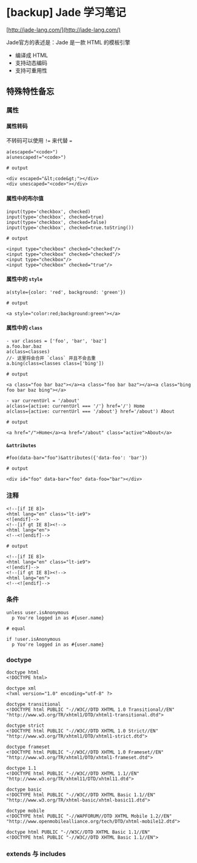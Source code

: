<!-- title: [backup] Jade 学习笔记 -->
<!-- author: <David Jones qowera@qq.com> -->
<!-- date: 2015-05-29 10:10:59 -->
<!-- update: 2015-05-29 10:11:04 -->
<!-- category: Jade -->
<!-- tag: 模板引擎,Jade -->

# [backup] Jade 学习笔记

[http://jade-lang.com/](http://jade-lang.com/)

Jade官方的表述是：Jade 是一款 HTML 的模板引擎

- 编译成 HTML
- 支持动态编码
- 支持可重用性

## 特殊特性备忘

### 属性

#### 属性转码

不转码可以使用 `!=` 来代替 `=`

```
a(escaped="<code>")
a(unescaped!="<code>")

# output

<div escaped="&lt;code&gt;"></div>
<div unescaped="<code>"></div>
```

#### 属性中的布尔值

```
input(type='checkbox', checked)
input(type='checkbox', checked=true)
input(type='checkbox', checked=false)
input(type='checkbox', checked=true.toString())

# output

<input type="checkbox" checked="checked"/>
<input type="checkbox" checked="checked"/>
<input type="checkbox"/>
<input type="checkbox" checked="true"/>
```

#### 属性中的 `style`

```
a(style={color: 'red', background: 'green'})

# output

<a style="color:red;background:green"></a>
```

#### 属性中的 `class`

```
- var classes = ['foo', 'bar', 'baz']
a.foo.bar.baz
a(class=classes)
//- 这里将会合并 `class` 并且不会去重
a.bing(class=classes class=['bing'])

# output

<a class="foo bar baz"></a><a class="foo bar baz"></a><a class="bing foo bar baz bing"></a>
```

```
- var currentUrl = '/about'
a(class={active: currentUrl === '/'} href='/') Home
a(class={active: currentUrl === '/about'} href='/about') About

# output

<a href="/">Home</a><a href="/about" class="active">About</a>
```

#### `&attributes`

```
#foo(data-bar="foo")&attributes({'data-foo': 'bar'})

# output

<div id="foo" data-bar="foo" data-foo="bar"></div>
```

### 注释

```
<!--[if IE 8]>
<html lang="en" class="lt-ie9">
<![endif]-->
<!--[if gt IE 8]><!-->
<html lang="en">
<!--<![endif]-->

# output

<!--[if IE 8]>
<html lang="en" class="lt-ie9">
<![endif]-->
<!--[if gt IE 8]><!-->
<html lang="en">
<!--<![endif]-->
```

### 条件

```
unless user.isAnonymous
  p You're logged in as #{user.name}

# equal

if !user.isAnonymous
  p You're logged in as #{user.name}
```

### doctype

```
doctype html
<!DOCTYPE html>

doctype xml
<?xml version="1.0" encoding="utf-8" ?>

doctype transitional
<!DOCTYPE html PUBLIC "-//W3C//DTD XHTML 1.0 Transitional//EN" "http://www.w3.org/TR/xhtml1/DTD/xhtml1-transitional.dtd">

doctype strict
<!DOCTYPE html PUBLIC "-//W3C//DTD XHTML 1.0 Strict//EN" "http://www.w3.org/TR/xhtml1/DTD/xhtml1-strict.dtd">

doctype frameset
<!DOCTYPE html PUBLIC "-//W3C//DTD XHTML 1.0 Frameset//EN" "http://www.w3.org/TR/xhtml1/DTD/xhtml1-frameset.dtd">

doctype 1.1
<!DOCTYPE html PUBLIC "-//W3C//DTD XHTML 1.1//EN" "http://www.w3.org/TR/xhtml11/DTD/xhtml11.dtd">

doctype basic
<!DOCTYPE html PUBLIC "-//W3C//DTD XHTML Basic 1.1//EN" "http://www.w3.org/TR/xhtml-basic/xhtml-basic11.dtd">

doctype mobile
<!DOCTYPE html PUBLIC "-//WAPFORUM//DTD XHTML Mobile 1.2//EN" "http://www.openmobilealliance.org/tech/DTD/xhtml-mobile12.dtd">

doctype html PUBLIC "-//W3C//DTD XHTML Basic 1.1//EN"
<!DOCTYPE html PUBLIC "-//W3C//DTD XHTML Basic 1.1//EN">
```

### extends 与 includes

```
```

